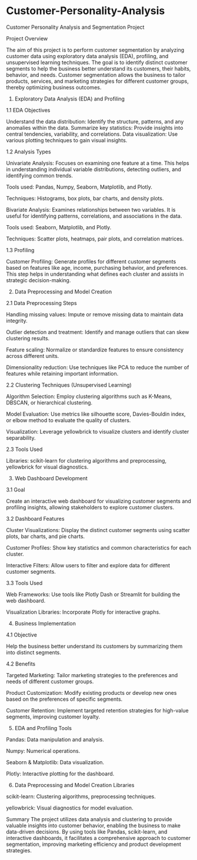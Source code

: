 # Customer-Personality-Analysis


Customer Personality Analysis and Segmentation Project

Project Overview

The aim of this project is to perform customer segmentation by analyzing customer data using exploratory data analysis (EDA), profiling, and unsupervised learning techniques. The goal is to identify distinct customer segments to help the business better understand its customers, their habits, behavior, and needs. Customer segmentation allows the business to tailor products, services, and marketing strategies for different customer groups, thereby optimizing business outcomes.

1. Exploratory Data Analysis (EDA) and Profiling

1.1 EDA Objectives

Understand the data distribution: Identify the structure, patterns, and any anomalies within the data.
Summarize key statistics: Provide insights into central tendencies, variability, and correlations.
Data visualization: Use various plotting techniques to gain visual insights.

1.2 Analysis Types

Univariate Analysis: Focuses on examining one feature at a time. This helps in understanding individual variable distributions, detecting outliers, and identifying common trends.

Tools used: Pandas, Numpy, Seaborn, Matplotlib, and Plotly.

Techniques: Histograms, box plots, bar charts, and density plots.

Bivariate Analysis: Examines relationships between two variables. It is useful for identifying patterns, correlations, and associations in the data.

Tools used: Seaborn, Matplotlib, and Plotly.

Techniques: Scatter plots, heatmaps, pair plots, and correlation matrices.

1.3 Profiling

Customer Profiling: Generate profiles for different customer segments based on features like age, income, purchasing behavior, and preferences. This step helps in understanding what defines each cluster and assists in strategic decision-making.

2. Data Preprocessing and Model Creation

2.1 Data Preprocessing Steps

Handling missing values: Impute or remove missing data to maintain data integrity.

Outlier detection and treatment: Identify and manage outliers that can skew clustering results.

Feature scaling: Normalize or standardize features to ensure consistency across different units.

Dimensionality reduction: Use techniques like PCA to reduce the number of features while retaining important information.

2.2 Clustering Techniques (Unsupervised Learning)

Algorithm Selection: Employ clustering algorithms such as K-Means, DBSCAN, or hierarchical clustering.

Model Evaluation: Use metrics like silhouette score, Davies-Bouldin index, or elbow method to evaluate the quality of clusters.

Visualization: Leverage yellowbrick to visualize clusters and identify cluster separability.

2.3 Tools Used

Libraries: scikit-learn for clustering algorithms and preprocessing, yellowbrick for visual diagnostics.

3. Web Dashboard Development

3.1 Goal

Create an interactive web dashboard for visualizing customer segments and profiling insights, allowing stakeholders to explore customer clusters.

3.2 Dashboard Features

Cluster Visualizations: Display the distinct customer segments using scatter plots, bar charts, and pie charts.

Customer Profiles: Show key statistics and common characteristics for each cluster.

Interactive Filters: Allow users to filter and explore data for different customer segments.

3.3 Tools Used

Web Frameworks: Use tools like Plotly Dash or Streamlit for building the web dashboard.

Visualization Libraries: Incorporate Plotly for interactive graphs.

4. Business Implementation

4.1 Objective

Help the business better understand its customers by summarizing them into distinct segments.

4.2 Benefits

Targeted Marketing: Tailor marketing strategies to the preferences and needs of different customer groups.

Product Customization: Modify existing products or develop new ones based on the preferences of specific segments.

Customer Retention: Implement targeted retention strategies for high-value segments, improving customer loyalty.

5. EDA and Profiling Tools

Pandas: Data manipulation and analysis.

Numpy: Numerical operations.

Seaborn & Matplotlib: Data visualization.

Plotly: Interactive plotting for the dashboard.

6. Data Preprocessing and Model Creation Libraries

scikit-learn: Clustering algorithms, preprocessing techniques.

yellowbrick: Visual diagnostics for model evaluation.

Summary
The project utilizes data analysis and clustering to provide valuable insights into customer behavior, enabling the business to make data-driven decisions. By using tools like Pandas, scikit-learn, and interactive dashboards, it facilitates a comprehensive approach to customer segmentation, improving marketing efficiency and product development strategies.
